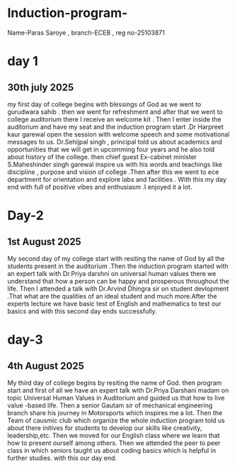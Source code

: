 # Induction-program-
Name-Paras Saroye , branch-ECEB , reg no-25103871
# day 1
## 30th july 2025
my first day of college begins with blessings of God as we went to gurudwara sahib . then we went for refreshment and after that we went to college auditorium there I receive an welcome kit . Then I enter inside the auditorium and have my seat and the induction program start .Dr Harpreet kaur garewal open the session with welcome speech and some motivational messages to us. Dr.Sehijpal singh , principal told us about academics and opportunities that we will get in upcomming four years and he also told about history of the college. then chief guest Ex-cabinet minister S.Maheshinder singh garewal inspire us with his words and teachings like discipline , purpose and  vision of college .Then after this we went to ece department for orientation and explore labs and facilities . With this my day end with full of positive vibes and enthusiasm .I enjoyed it a lot.

# Day-2
## 1st August 2025
My second day of my college start with resiting the name of God by all the students present in the auditorium .Then the induction program started with an expert talk with Dr.Priya darshni on universal human values there we understand that how a person can be happy and prosperous throughout the life. Then I attended a talk with Dr.Arvind Dhingra sir on student devlopment .That what are the qualities of an ideal student and much more.After the experts lecture we have basic test of English and mathematics to test our basics and with this second day ends successfully.
# day-3
## 4th August 2025
My third day of college begins by resiting the name of God. then program start and first of all we have an expert talk with Dr.Priya Darshani madam on topic Universal Human Values in Auditorium and guided us that how to live value -based life. Then a senior Gautam sir of mechanical engineering branch share his journey in Motorsports which inspires me a lot.
Then the Team of causmic club which organize the whole induction program told us about there initives
for students to develop our skills like creativity, leadership,etc. Then we moved for our English class where we learn that how to present ourself among others. Then we attended the peer to peer class in which seniors taught us about coding basics which is helpful in further studies. with this our day end.
